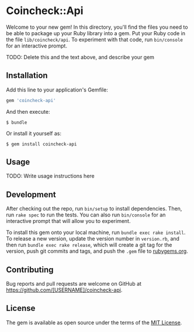 # Coincheck::Api

Welcome to your new gem! In this directory, you'll find the files you need to be able to package up your Ruby library into a gem. Put your Ruby code in the file `lib/coincheck/api`. To experiment with that code, run `bin/console` for an interactive prompt.

TODO: Delete this and the text above, and describe your gem

## Installation

Add this line to your application's Gemfile:

```ruby
gem 'coincheck-api'
```

And then execute:

    $ bundle

Or install it yourself as:

    $ gem install coincheck-api

## Usage

TODO: Write usage instructions here

## Development

After checking out the repo, run `bin/setup` to install dependencies. Then, run `rake spec` to run the tests. You can also run `bin/console` for an interactive prompt that will allow you to experiment.

To install this gem onto your local machine, run `bundle exec rake install`. To release a new version, update the version number in `version.rb`, and then run `bundle exec rake release`, which will create a git tag for the version, push git commits and tags, and push the `.gem` file to [rubygems.org](https://rubygems.org).

## Contributing

Bug reports and pull requests are welcome on GitHub at https://github.com/[USERNAME]/coincheck-api.

## License

The gem is available as open source under the terms of the [MIT License](https://opensource.org/licenses/MIT).
